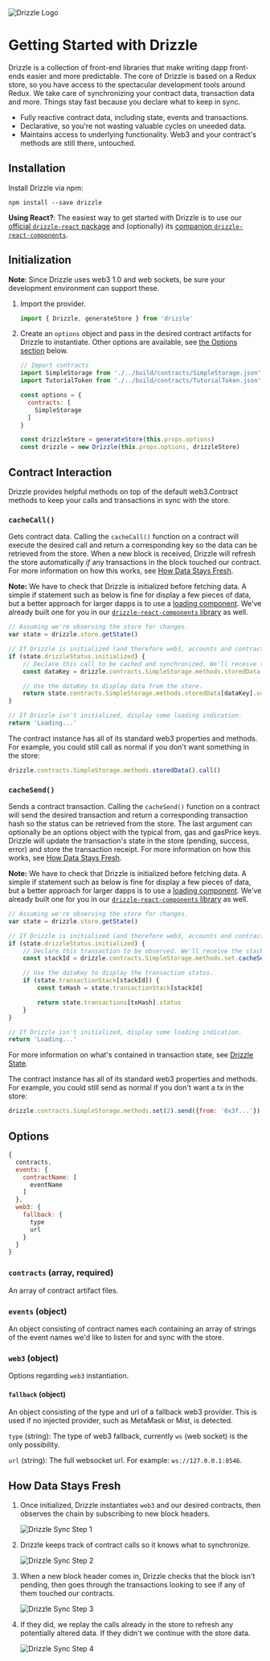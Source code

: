 <img style="max-width: 160px;" src="/images/suite/drizzle/drizzle-logo-choc.svg" alt="Drizzle Logo" />

# Getting Started with Drizzle

Drizzle is a collection of front-end libraries that make writing dapp front-ends easier and more predictable. The core of Drizzle is based on a Redux store, so you have access to the spectacular development tools around Redux. We take care of synchronizing your contract data, transaction data and more. Things stay fast because you declare what to keep in sync.
*   Fully reactive contract data, including state, events and transactions.
*   Declarative, so you're not wasting valuable cycles on uneeded data.
*   Maintains access to underlying functionality. Web3 and your contract's methods are still there, untouched.

## Installation

Install Drizzle via npm:
```
npm install --save drizzle
```

**Using React?**: The easiest way to get started with Drizzle is to use our [official `drizzle-react` package](https://github.com/trufflesuite/drizzle-react) and (optionally) its [companion `drizzle-react-components`](https://github.com/trufflesuite/drizzle-react-components).

## Initialization

**Note**: Since Drizzle uses web3 1.0 and web sockets, be sure your development environment can support these.

1. Import the provider.
   ```javascript
   import { Drizzle, generateStore } from 'drizzle'
   ```

1. Create an `options` object and pass in the desired contract artifacts for Drizzle to instantiate. Other options are available, see [the Options section](#options) below.
   ```javascript
   // Import contracts
   import SimpleStorage from './../build/contracts/SimpleStorage.json'
   import TutorialToken from './../build/contracts/TutorialToken.json'

   const options = {
     contracts: [
       SimpleStorage
     ]
   }

   const drizzleStore = generateStore(this.props.options)
   const drizzle = new Drizzle(this.props.options, drizzleStore)
   ```

## Contract Interaction

Drizzle provides helpful methods on top of the default web3.Contract methods to keep your calls and transactions in sync with the store.

### `cacheCall()`

Gets contract data. Calling the `cacheCall()` function on a contract will execute the desired call and return a corresponding key so the data can be retrieved from the store. When a new block is received, Drizzle will refresh the store automatically _if_ any transactions in the block touched our contract. For more information on how this works, see [How Data Stays Fresh](#how-data-stays-fresh).

**Note:** We have to check that Drizzle is initialized before fetching data. A simple if statement such as below is fine for display a few pieces of data, but a better approach for larger dapps is to use a [loading component](https://github.com/trufflesuite/drizzle-react#recipe-loading-component). We've already built one for you in our [`drizzle-react-components` library](https://github.com/trufflesuite/drizzle-react-components) as well.
```javascript
// Assuming we're observing the store for changes.
var state = drizzle.store.getState()

// If Drizzle is initialized (and therefore web3, accounts and contracts), continue.
if (state.drizzleStatus.initialized) {
    // Declare this call to be cached and synchronized. We'll receive the store key for recall.
    const dataKey = drizzle.contracts.SimpleStorage.methods.storedData.cacheCall()

    // Use the dataKey to display data from the store.
    return state.contracts.SimpleStorage.methods.storedData[dataKey].value
}

// If Drizzle isn't initialized, display some loading indication.
return 'Loading...'
```

The contract instance has all of its standard web3 properties and methods. For example, you could still call as normal if you don't want something in the store:
```javascript
drizzle.contracts.SimpleStorage.methods.storedData().call()
```

### `cacheSend()`

Sends a contract transaction. Calling the `cacheSend()` function on a contract will send the desired transaction and return a corresponding transaction hash so the status can be retrieved from the store. The last argument can optionally be an options object with the typical from, gas and gasPrice keys. Drizzle will update the transaction's state in the store (pending, success, error) and store the transaction receipt. For more information on how this works, see [How Data Stays Fresh](#how-data-stays-fresh).

**Note:** We have to check that Drizzle is initialized before fetching data. A simple if statement such as below is fine for display a few pieces of data, but a better approach for larger dapps is to use a [loading component](https://github.com/trufflesuite/drizzle-react#recipe-loading-component). We've already built one for you in our [`drizzle-react-components` library](https://github.com/trufflesuite/drizzle-react-components) as well.
```javascript
// Assuming we're observing the store for changes.
var state = drizzle.store.getState()

// If Drizzle is initialized (and therefore web3, accounts and contracts), continue.
if (state.drizzleStatus.initialized) {
    // Declare this transaction to be observed. We'll receive the stackId for reference.
    const stackId = drizzle.contracts.SimpleStorage.methods.set.cacheSend(2, {from: '0x3f...'})

    // Use the dataKey to display the transaction status.
    if (state.transactionStack[stackId]) {
        const txHash = state.transactionStack[stackId]

        return state.transactions[txHash].status
    }
}

// If Drizzle isn't initialized, display some loading indication.
return 'Loading...'
```

For more information on what's contained in transaction state, see [Drizzle State](#drizzle-state).

The contract instance has all of its standard web3 properties and methods. For example, you could still send as normal if you don't want a tx in the store:
```javascript
drizzle.contracts.SimpleStorage.methods.set(2).send({from: '0x3f...'})
```

## Options

```javascript
{
  contracts,
  events: {
    contractName: [
      eventName
    ]
  },
  web3: {
    fallback: {
      type
      url
    }
  }
}
```
### `contracts` (array, required)
An array of contract artifact files.

### `events` (object)
An object consisting of contract names each containing an array of strings of the event names we'd like to listen for and sync with the store.

### `web3` (object)
Options regarding `web3` instantiation.

#### `fallback` (object)
An object consisting of the type and url of a fallback web3 provider. This is used if no injected provider, such as MetaMask or Mist, is detected.

`type` (string): The type of web3 fallback, currently `ws` (web socket) is the only possibility.

`url` (string): The full websocket url. For example: `ws://127.0.0.1:8546`.

## How Data Stays Fresh

1. Once initialized, Drizzle instantiates `web3` and our desired contracts, then observes the chain by subscribing to new block headers.

   ![Drizzle Sync Step 1](https://github.com/trufflesuite/drizzle/blob/master/readme/drizzle-sync1.png?raw=true)

1. Drizzle keeps track of contract calls so it knows what to synchronize.

   ![Drizzle Sync Step 2](https://github.com/trufflesuite/drizzle/blob/master/readme/drizzle-sync2.png?raw=true)

1. When a new block header comes in, Drizzle checks that the block isn't pending, then goes through the transactions looking to see if any of them touched our contracts.

   ![Drizzle Sync Step 3](https://github.com/trufflesuite/drizzle/blob/master/readme/drizzle-sync3.png?raw=true)

1. If they did, we replay the calls already in the store to refresh any potentially altered data. If they didn't we continue with the store data.

   ![Drizzle Sync Step 4](https://github.com/trufflesuite/drizzle/blob/master/readme/drizzle-sync4.png?raw=true)
